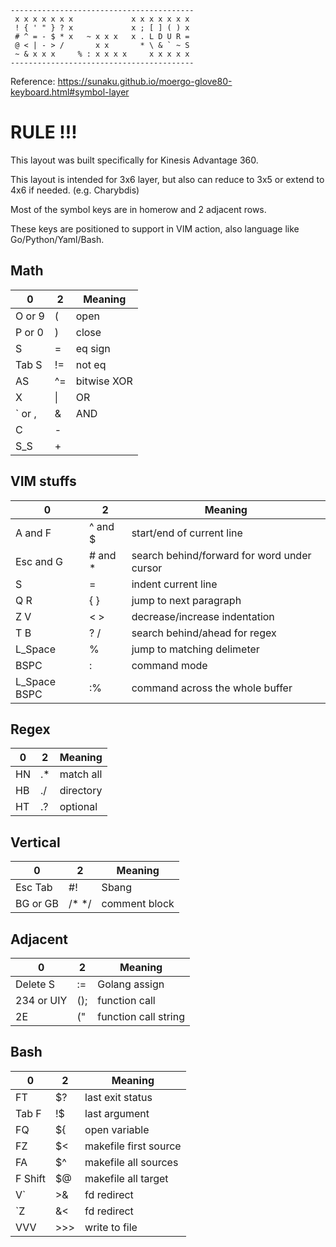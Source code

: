 ```
-----------------------------------------
 x x x x x x x             x x x x x x x
 ! { ' " } ? x             x ; [ ] ( ) x
 # ^ = - $ * x   ~ x x x   x . L D U R =
 @ < | - > /       x x       * \ & ` ~ S
 ~ & x x x     % : x x x x     x x x x x
-----------------------------------------
```

Reference: https://sunaku.github.io/moergo-glove80-keyboard.html#symbol-layer

# RULE !!!

This layout was built specifically for Kinesis Advantage 360.

This layout is intended for 3x6 layer,
but also can reduce to 3x5 or extend to 4x6 if needed. (e.g. Charybdis)

Most of the symbol keys are in homerow and 2 adjacent rows.

These keys are positioned to support in VIM action, also language like Go/Python/Yaml/Bash.

## Math

| 0 | 2 | Meaning | 
| --- | --- | --- |
| O or 9 | ( | open |
| P or 0 | ) | close |
| S  | = | eq sign | 
| Tab S | != | not eq |
| AS | ^= | bitwise XOR |
| X | \| | OR |
| ` or , | & | AND |
| C  | -  |  |
| S_S | + |  |
  
## VIM stuffs

| 0 | 2 | Meaning |
| --- | --- | --- | 
| A and F | ^ and $ | start/end of current line |
| Esc and G | # and * | search behind/forward for word under cursor |
| S | = | indent current line |
| Q R | { } | jump to next paragraph |
| Z V | < > | decrease/increase indentation |
| T B | ? / | search behind/ahead for regex |
| L_Space | % | jump to matching delimeter |
| BSPC | : | command mode |
| L_Space BSPC | :% | command across the whole buffer |

## Regex

| 0 | 2 | Meaning |
| --- | --- | --- | 
| HN | .* | match all |
| HB | ./ | directory |
| HT | .? | optional |

## Vertical

| 0 | 2 | Meaning |
| --- | --- | --- | 
| Esc Tab | #! | Sbang |
| BG or GB | /* */ | comment block |

## Adjacent 

| 0 | 2 | Meaning |
| --- | --- | --- | 
| Delete S | := | Golang assign |
| 234 or UIY | (); | function call |
| 2E | (" | function call string |

## Bash

| 0 | 2 | Meaning |
| --- | --- | --- | 
| FT | $? | last exit status |
| Tab F | !$ | last argument |
| FQ | ${ | open variable |
| FZ | $< | makefile first source |
| FA | $^ | makefile all sources |
| F Shift | $@ | makefile all target |
| V` | >& | fd redirect |
| `Z | &< | fd redirect |
| VVV | >>> | write to file |
